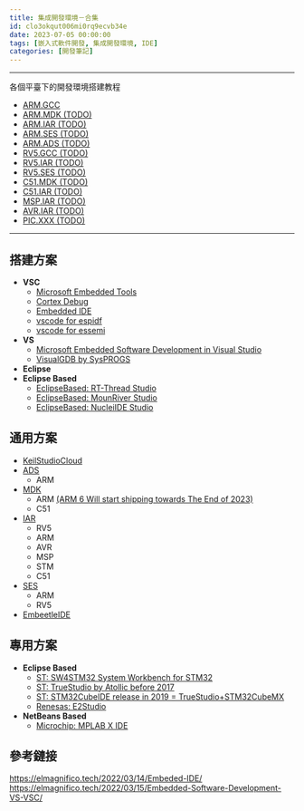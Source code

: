 ```yaml
---
title: 集成開發環境－合集
id: clo3okqut006mi0rq9ecvb34e
date: 2023-07-05 00:00:00
tags: [嵌入式軟件開發, 集成開發環境, IDE]
categories: [開發筆記]
---
```


---

各個平臺下的開發環境搭建教程

- [ARM.GCC](/sulfurandcu.io/clo2c1l6m00de1wrqg1jcfbqd.html)
- [ARM.MDK (TODO)](/sulfurandcu.io/404/index.html)
- [ARM.IAR (TODO)](/sulfurandcu.io/404/index.html)
- [ARM.SES (TODO)](/sulfurandcu.io/404/index.html)
- [ARM.ADS (TODO)](/sulfurandcu.io/404/index.html)
- [RV5.GCC (TODO)](/sulfurandcu.io/404/index.html)
- [RV5.IAR (TODO)](/sulfurandcu.io/404/index.html)
- [RV5.SES (TODO)](/sulfurandcu.io/404/index.html)
- [C51.MDK (TODO)](/sulfurandcu.io/404/index.html)
- [C51.IAR (TODO)](/sulfurandcu.io/404/index.html)
- [MSP.IAR (TODO)](/sulfurandcu.io/404/index.html)
- [AVR.IAR (TODO)](/sulfurandcu.io/404/index.html)
- [PIC.XXX (TODO)](/sulfurandcu.io/404/index.html)

---

<!-- more -->

## 搭建方案

- **VSC**
  - [Microsoft Embedded Tools](https://devblogs.microsoft.com/cppblog/vscode-embedded-development/)
  - [Cortex Debug](https://github.com/Marus/cortex-debug/wiki)
  - [Embedded IDE](https://em-ide.com/zh-cn/)
  - [vscode for espidf](https://docs.espressif.com/projects/esp-idf/zh_CN/v4.3.1/esp32/index.html)
  - [vscode for essemi](https://www.essemi.com/index/article/plist?cid=141)
- **VS**
  - [Microsoft Embedded Software Development in Visual Studio](https://devblogs.microsoft.com/cppblog/visual-studio-embedded-development/)
  - [VisualGDB by SysPROGS](https://visualgdb.com/)
- **Eclipse**
- **Eclipse Based**
  - [EclipseBased: RT-Thread Studio](https://www.rt-thread.io/studio.html)
  - [EclipseBased: MounRiver Studio](http://www.mounriver.com/)
  - [EclipseBased: NucleiIDE Studio](https://www.rvmcu.com/nucleistudio.html)

## 通用方案

- [KeilStudioCloud](https://www.keil.arm.com/)
- [ADS](https://developer.arm.com/Tools%20and%20Software/Arm%20Development%20Studio)
  - ARM
- [MDK](https://www.keil.com/)
  - ARM [(ARM 6 Will start shipping towards The End of 2023)](https://www.keil.com/pr/article/1302.htm)
  - C51
- [IAR](https://www.iar.com/products/architectures/)
  - RV5
  - ARM
  - AVR
  - MSP
  - STM
  - C51
- [SES](https://www.segger.com/products/development-tools/embedded-studio/)
  - ARM
  - RV5
- [EmbeetleIDE](https://embeetle.com/#)

## 專用方案

- **Eclipse Based**
  - [ST: SW4STM32 System Workbench for STM32](https://www.st.com/en/development-tools/sw4stm32.html)
  - [ST: TrueStudio by Atollic before 2017](https://www.st.com/en/development-tools/truestudio.html)
  - [ST: STM32CubeIDE release in 2019 = TrueStudio+STM32CubeMX]()
  - [Renesas: E2Studio](https://www.renesas.com/us/en/software-tool/e-studio)
- **NetBeans Based**
  - [Microchip: MPLAB X IDE](https://www.microchip.com/en-us/tools-resources/develop/mplab-x-ide)

## 參考鏈接

https://elmagnifico.tech/2022/03/14/Embeded-IDE/
https://elmagnifico.tech/2022/03/15/Embedded-Software-Development-VS-VSC/
